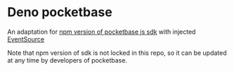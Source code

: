 # Deno pocketbase

An adaptation for [npm version of pocketbase js sdk](https://www.npmjs.com/package/pocketbase) with injected [EventSource](https://deno.land/x/eventsource)

Note that npm version of sdk is not locked in this repo, so it can be updated at any time by developers of pocketbase.
